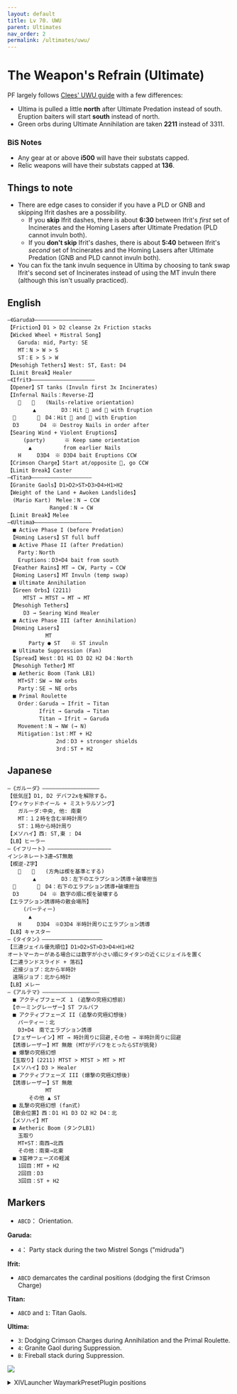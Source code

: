 ```yaml
---
layout: default
title: Lv 70. UWU
parent: Ultimates
nav_order: 2
permalink: /ultimates/uwu/
---
```


# The Weapon's Refrain (Ultimate)

PF largely follows [Clees' UWU guide](http://clees.me/guides/uwu/) with a few differences:

- Ultima is pulled a little **north** after Ultimate Predation instead of south. Eruption baiters will start **south** instead of north.
- Green orbs during Ultimate Annihilation are taken **2211** instead of 3311.

### BiS Notes

- Any gear at or above **i500** will have their substats capped.
- Relic weapons will have their substats capped at **136**.

## Things to note

- There are edge cases to consider if you have a PLD or GNB and skipping Ifrit dashes are a possibility.
	- If you **skip** Ifrit dashes, there is about **6:30** between Ifrit's *first* set of Incinerates and the Homing Lasers after Ultimate Predation (PLD cannot invuln both).
	- If you **don't skip** Ifrit's dashes, there is about **5:40** between Ifrit's *second* set of Incinerates and the Homing Lasers after Ultimate Predation (GNB and PLD cannot invuln both).
- You can fix the tank invuln sequence in Ultima by choosing to tank swap Ifrit's second set of Incinerates instead of using the MT invuln there (although this isn't usually practiced).

## English

```
―《Garuda》――――――――――――――――――
【Friction】D1 > D2 cleanse 2x Friction stacks
【Wicked Wheel + Mistral Song】
　　Garuda: mid, Party: SE
　　MT：N > W > S
　　ST：E > S > W
【Mesohigh Tethers】West: ST, East: D4 
【Limit Break】Healer
―《Ifrit》――――――――――――――――――――
【Opener】ST tanks (Invuln first 3x Incinerates)
【Infernal Nails：Reverse-Z】
　　　　　　(Nails-relative orientation)
　　　   ▲　　　   D3：Hit  and  with Eruption
　　　　　　D4：Hit  and  with Eruption
　D3　　　　D4　※ Destroy Nails in order after
【Searing Wind + Violent Eruptions】
　　　(party)　　　 ※ Keep same orientation
　　　　▲　　　　　　from earlier Nails
　　H　　　D3D4　※ D3D4 bait Eruptions CCW
【Crimson Charge】Start at/opposite , go CCW
【Limit Break】Caster
―《Titan》―――――――――――――――――――
【Granite Gaols】D1>D2>ST>D3>D4>H1>H2
【Weight of the Land + Awoken Landslides】
　(Mario Kart)　Melee：N → CCW
　　　　　　　　Ranged：N → CW
【Limit Break】Melee
―《Ultima》――――――――――――――――――
　■ Active Phase I (before Predation)
　【Homing Lasers】ST full buff
　■ Active Phase II (after Predation)
　　Party：North
　　Eruptions：D3+D4 bait from south
　【Feather Rains】MT → CW, Party → CCW
　【Homing Lasers】MT Invuln (temp swap)
　■ Ultimate Annihilation
　【Green Orbs】(2211)
　　　MTST → MTST → MT → MT
　【Mesohigh Tethers】
　　　D3 → Searing Wind Healer
　■ Active Phase III (after Annihilation)
　【Homing Lasers】
　　  　　　　MT
　　　　Party ● ST　　※ ST invuln
　■ Ultimate Suppression (Fan)
　【Spread】West：D1 H1 D3 D2 H2 D4：North
　【Mesohigh Tether】MT
　■ Aetheric Boom (Tank LB1)
　　MT+ST：SW → NW orbs
　　Party：SE → NE orbs
　■ Primal Roulette
　　Order：Garuda → Ifrit → Titan
　　　　　　Ifrit → Garuda → Titan
　　　　　　Titan → Ifrit → Garuda
　　Movement：N → NW (→ N)
　　Mitigation：1st：MT + H2
　　　　　　　　  2nd：D3 + stronger shields
　　　　　　　　  3rd：ST + H2
```

## Japanese

```
―《ガルーダ》――――――――――――――――――
【低気圧】D1, D2 デバフ2xを解除する。
【ウィケッドホイール + ミストラルソング】
　　ガルーダ:中央, 他: 南東
　　MT：１２時を含む半時計周り
　　ST：１時から時計周り
【メソハイ】西: ST,東 : D4 
【LB】ヒーラー
―《イフリート》――――――――――――――――――――
インシネレート3連→ST無敵
【楔逆-Z字】
　　　　　　(方角は楔を基準とする)
　　　   ▲　　　   D3：左下のエラプション誘導＋破壊担当
　　　　　　D4：右下のエラプション誘導+破壊担当
　D3　　　　D4　※ 数字の順に楔を破壊する
【エラプション誘導時の散会場所】
　　　(パーティー)　　　
　　　　▲　　
　　H　　　D3D4　※D3D4 半時計周りにエラプション誘導
【LB】キャスター
―《タイタン》―――――――――――――――――――
【三連ジェイル優先順位】D1>D2>ST>D3>D4>H1>H2
オートマーカーがある場合には数字が小さい順にタイタンの近くにジェイルを置く
【二連ランドスライド + 落石】
　近接ジョブ：北から半時計
　遠隔ジョブ：北から時計
【LB】メレー
―《アルテマ》――――――――――――――――――
　■ アクティブフェーズ １ (追撃の究極幻想前)
　【ホーミングレーザー】ST フルバフ
　■ アクティブフェーズ II (追撃の究極幻想後)
　　パーティー：北
　　D3+D4　南でエラプション誘導
　【フェザーレイン】MT → 時計周りに回避,その他 → 半時計周りに回避
　【誘導レーザー】MT 無敵 (MTがデバフをとったらSTが挑発)
　■ 爆撃の究極幻想
　【玉取り】(2211) MTST > MTST > MT > MT
　【メソハイ】D3 > Healer
　■ アクティブフェーズ III (爆撃の究極幻想後)
　【誘導レーザー】ST 無敵
　　  　　　　MT
　　　　その他 ▲ ST
　■ 乱撃の究極幻想 (fan式)
　【散会位置】西：D1 H1 D3 D2 H2 D4：北
　【メソハイ】MT
　■ Aetheric Boom (タンクLB1)
　　玉取り
　　MT+ST：南西→北西 
　　その他：南東→北東 
　■ 3蛮神フェーズの軽減
　　1回目：MT + H2
　　2回目：D3
　　3回目：ST + H2
```

## Markers

- `ABCD`： Orientation.

**Garuda:**
- `4`： Party stack during the two Mistrel Songs ("midruda")

**Ifrit:**
- `ABCD` demarcates the cardinal positions (dodging the first Crimson Charge)

**Titan:**
- `ABCD` and `1`: Titan Gaols.

**Ultima:**
- `3`: Dodging Crimson Charges during Annihilation and the Primal Roulette.
- `4`: Granite Gaol during Suppression.
- `B`: Fireball stack during Suppression.

![](images/markers.jpg)
<details>
<summary>XIVLauncher WaymarkPresetPlugin positions</summary>

<div class="language-json highlighter-rouge"><div class="highlight"><pre class="highlight">
<code>{"Name":"UWU","MapID":539,"A":{"X":100.0,"Y":0.0,"Z":93.3,"ID":0,"Active":true},"B":{"X":106.7,"Y":0.0,"Z":100.0,"ID":1,"Active":true},"C":{"X":100.0,"Y":0.0,"Z":106.7,"ID":2,"Active":true},"D":{"X":93.3,"Y":0.0,"Z":100.0,"ID":3,"Active":true},"One":{"X":100.0,"Y":0.0,"Z":100.0,"ID":4,"Active":true},"Two":{"X":107.3,"Y":0.0,"Z":107.3,"ID":5,"Active":true},"Three":{"X":100.0,"Y":0.0,"Z":81.0,"ID":6,"Active":true},"Four":{"X":87.0,"Y":0.0,"Z":87.0,"ID":7,"Active":true}}
</code></pre></div></div>

</details>